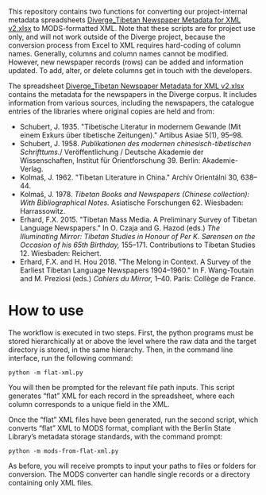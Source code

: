 This repository contains two functions for converting our project-internal metadata spreadsheets [Diverge_Tibetan Newspaper Metadata for XML v2.xlsx](https://github.com/Divergent-Discourses/xml-processing/blob/91c1011ad867a31e79be4a91fbfab6fac2a32ed2/Diverge_Newspaper%20Metadata%20for%20XML%20v2.xlsx) to MODS-formatted XML. Note that these scripts are for project use only, and will not work outside of the Diverge project, because the conversion process from Excel to XML requires hard-coding of column names. Generally, columns and column names cannot be modified. However, new newspaper records (rows) can be added and information updated. To add, alter, or delete columns get in touch with the developers.

The spreadsheet [Diverge_Tibetan Newspaper Metadata for XML v2.xlsx](https://github.com/Divergent-Discourses/xml-processing/blob/91c1011ad867a31e79be4a91fbfab6fac2a32ed2/Diverge_Newspaper%20Metadata%20for%20XML%20v2.xlsx) contains the metadata for the newspapers in the Diverge corpus. It includes information from various sources, including the newspapers, the catalogue entries of the libraries where original copies are held and from:
- Schubert, J. 1935. "Tibetische Literatur in modernem Gewande (Mit einem Exkurs über tibetische Zeitungen)." Artibus Asiae 5(1), 95–98.
- Schubert, J. 1958. *Publikationen des modernen chinesisch-tibetischen Schrifttums.*/ Veröffentlichung / Deutsche Akademie der Wissenschaften, Institut für Orientforschung 39. Berlin: Akademie-Verlag.
- Kolmaš, J. 1962. "Tibetan Literature in China." Archív Orientální 30, 638–44.
- Kolmaš, J. 1978. *Tibetan Books and Newspapers (Chinese collection): With Bibliographical Notes.* Asiatische Forschungen 62. Wiesbaden: Harrassowitz.
- Erhard, F.X. 2015. "Tibetan Mass Media. A Preliminary Survey of Tibetan Language Newspapers." In O. Czaja and G. Hazod (eds.) *The Illuminating Mirror: Tibetan Studies in Honour of Per K. Sørensen on the Occasion of his 65th Birthday,* 155–171. Contributions to Tibetan Studies 12. Wiesbaden: Reichert.
- Erhard, F.X. and H. Hou 2018. "The Melong in Context. A Survey of the Earliest Tibetan Language Newspapers 1904–1960." In F. Wang-Toutain and M. Preziosi (eds.) *Cahiers du Mirror,* 1–40. Paris: Collège de France.

# How to use
The workflow is executed in two steps. First, the python programs must be stored hierarchically at or above the level where the raw data and the target directory is stored, in the same hierarchy. Then, in the command line interface, run the following command:

``` python -m flat-xml.py ```

You will then be prompted for the relevant file path inputs. This script generates “flat” XML for each record in the spreadsheet, where each column corresponds to a unique field in the XML.

Once the “flat” XML files have been generated, run the second script, which converts “flat” XML to MODS format, compliant with the Berlin State Library’s metadata storage standards, with the command prompt:

``` python -m mods-from-flat-xml.py ```

As before, you will receive prompts to input your paths to files or folders for conversion. The MODS converter can handle single records or a directory containing only XML files. 

